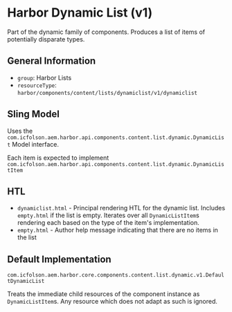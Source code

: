 # Harbor Dynamic List (v1)

Part of the dynamic family of components.  Produces a list of items of potentially 
disparate types.

## General Information

* `group`: Harbor Lists
* `resourceType`: `harbor/components/content/lists/dynamiclist/v1/dynamiclist`

## Sling Model

Uses the `com.icfolson.aem.harbor.api.components.content.list.dynamic.DynamicList` Model interface.

Each item is expected to implement `com.icfolson.aem.harbor.api.components.content.list.dynamic.DynamicListItem`

## HTL

* `dynamiclist.html` - Principal rendering HTL for the dynamic list.  Includes 
  `empty.html` if the list is empty.  Iterates over all `DynamicListItem`s rendering 
  each based on the type of the item's implementation.
* `empty.html` - Author help message indicating that there are no items in the list

## Default Implementation

`com.icfolson.aem.harbor.core.components.content.list.dynamic.v1.DefaultDynamicList`

Treats the immediate child resources of the component instance as `DynamicListItem`s. 
Any resource which does not adapt as such is ignored.
